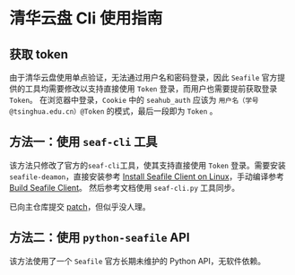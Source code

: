 # 清华云盘 Cli 使用指南

## 获取 token

由于清华云盘使用单点验证，无法通过用户名和密码登录，因此 `Seafile` 官方提供的工具均需要修改以支持直接使用 `Token` 登录，而用户也需要提前获取登录 `Token`。
在浏览器中登录，`Cookie` 中的 `seahub_auth` 应该为 `用户名（学号@tsinghua.edu.cn）@Token` 的模式，最后一段即为 `Token` 。

## 方法一：使用 `seaf-cli` 工具

该方法只修改了官方的`seaf-cli`工具，使其支持直接使用 `Token` 登录。需要安装 `seafile-deamon`，直接安装参考 [Install Seafile Client on Linux](https://help.seafile.com/syncing_client/install_linux_client/)，手动编译参考[Build Seafile Client](https://github.com/ypid/seafile-wiki/blob/master/Build-and-use-seafile-client-from-source.md)。
然后参考文档使用 `seaf-cli.py` 工具同步。

已向主仓库提交 [patch](https://github.com/haiwen/seafile/pull/2440)，但似乎没人理。

## 方法二：使用 `python-seafile` API

该方法使用了一个 `Seafile` 官方长期未维护的 Python API，无软件依赖。

